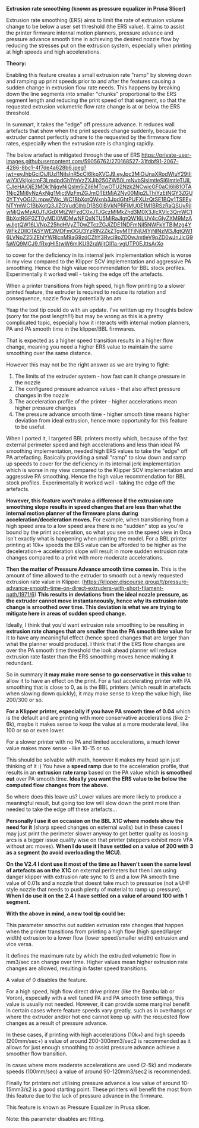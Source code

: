 **Extrusion rate smoothing (known as pressure equalizer in Prusa Slicer)**

Extrusion rate smoothing (ERS) aims to limit the rate of extrusion volume change to be below a user set threshold (the ERS value). It aims to assist the printer firmware internal motion planners, pressure advance and pressure advance smooth time in achieving the desired nozzle flow by reducing the stresses put on the extrusion system, especially when printing at high speeds and high accelerations.

**Theory:**

Enabling this feature creates a small extrusion rate "ramp" by slowing down and ramping up print speeds prior to and after the features causing a sudden change in extrusion flow rate needs. This happens by breaking down the line segments into smaller "chunks" proportional to the ERS segment length and reducing the print speed of that segment, so that the requested extrusion volumetric flow rate change is at or below the ERS threshold.

In summart, it takes the "edge" off pressure advance. It reduces wall artefacts that show when the print speeds change suddenly, because the extruder cannot perfectly adhere to the requested by the firmware flow rates, especially when the extrusion rate is changing rapidly. 

The below artefact is mitigated through the use of ERS
https://private-user-images.githubusercontent.com/59056762/270168527-31fdbf91-2067-4286-8bc1-4f7de4a628b6.jpeg?jwt=eyJhbGciOiJIUzI1NiIsInR5cCI6IkpXVCJ9.eyJpc3MiOiJnaXRodWIuY29tIiwiYXVkIjoicmF3LmdpdGh1YnVzZXJjb250ZW50LmNvbSIsImtleSI6ImtleTUiLCJleHAiOjE3MDk1NjgyNjQsIm5iZiI6MTcwOTU2Nzk2NCwicGF0aCI6Ii81OTA1Njc2Mi8yNzAxNjg1MjctMzFmZGJmOTEtMjA2Ny00Mjg2LThiYzEtNGY3ZGU0YTYyOGI2LmpwZWc_WC1BbXotQWxnb3JpdGhtPUFXUzQtSE1BQy1TSEEyNTYmWC1BbXotQ3JlZGVudGlhbD1BS0lBVkNPRFlMU0E1M1BRSzRaQSUyRjIwMjQwMzA0JTJGdXMtZWFzdC0xJTJGczMlMkZhd3M0X3JlcXVlc3QmWC1BbXotRGF0ZT0yMDI0MDMwNFQxNTU5MjRaJlgtQW16LUV4cGlyZXM9MzAwJlgtQW16LVNpZ25hdHVyZT0wZTczZGJiZDE1NDFmNjI5NWFkYTBjMzg4YWFkZDllOTA5YWE2MDFmOGU3YzRlN2ZkZTgyMTFiNjU4YjNlNzM3JlgtQW16LVNpZ25lZEhlYWRlcnM9aG9zdCZhY3Rvcl9pZD0wJmtleV9pZD0wJnJlcG9faWQ9MCJ9.fRxgHI5twW6mIKU92raWjtOll1a-vgUTP0EJttsArXo


to cover for the deficiency in its internal jerk implementation which is worse in my view compared to the Klipper SCV implementation and aggressive PA smoothing. Hence the high value recommendation for BBL stock profiles. Experimentally it worked well - taking the edge off the artefacts.



When a printer transitions from high speed, high flow printing to a slower printed feature, the extruder is required to reduce its rotation and consequence, nozzle flow by potentially an am

Yeap the tool tip could do with an update. I've written up my thoughts below (sorry for the post length!!!) but may be wrong as this is a pretty complicated topic, especially how it interacts with internal motion planners, PA and PA smooth time in the klipper/BBL firmwares. 


That is expected as a higher speed transition results in a higher flow change, meaning you need a higher ERS value to maintain the same smoothing over the same distance.

However this may not be the right answer as we are trying to fight:
1. The limits of the extruder system - how fast can it change pressure in the nozzle
2. The configured pressure advance values - that also affect pressure changes in the nozzle
3. The acceleration profile of the printer - higher accelerations mean higher pressure changes
4. The pressure advance smooth time - higher smooth time means higher deviation from ideal extrusion, hence more opportunity for this feature to be useful.

When I ported it, I targeted BBL printers mostly which, because of the fast external perimeter speed and high accelerations and less than ideal PA smoothing implementation, needed high ERS values to take the "edge" off PA artefacting. Basically providing a small "ramp" to slow down and ramp up speeds to cover for the deficiency in its internal jerk implementation which is worse in my view compared to the Klipper SCV implementation and aggressive PA smoothing. Hence the high value recommendation for BBL stock profiles. Experimentally it worked well - taking the edge off the artefacts.

**However, this feature won't make a difference if the extrusion rate smoothing slope results in speed changes that are less than what the internal motion planner of the firmware plans during acceleration/deceleration moves.** For example, when transitioning from a high speed area to a low speed area there is no "sudden" stop as you're bound by the print acceleration, so what you see on the speed view in Orca isn't exactly what is happening when printing the model. For a BBL printer printing at 10k+ speeds the ERS value can be afforded to be higher as the deceleration-> acceleration slope will result in more sudden extrusion rate changes compared to a print with more moderate accelerations.

**Then the matter of Pressure Advance smooth time comes in.** This is the amount of time allowed to the extruder to smooth out a newly requested extrusion rate value in Klipper. (https://klipper.discourse.group/t/pressure-advance-smooth-time-on-direct-extruders-with-short-filament-path/1971/6) **This results in deviations from the ideal nozzle pressure, as the extruder cannot move instantaneously, hence why its extrusion rate change is smoothed over time. This deviation is what we are trying to mitigate here in areas of sudden speed change.**

Ideally, I think that you'd want extrusion rate smoothing to be resulting in **extrusion rate changes that are smaller than the PA smooth time value** for it to have any meaningful effect (hence speed changes that are larger than what the planner would produce). I think that if the ERS flow changes are over the PA smooth time threshold the look ahead planner will reduce extrusion rate faster than the ERS smoothing moves hence making it redundant.

So in summary **it may make more sense to go conservative in this value** to allow it to have an effect on the print. For a fast accelerating printer with PA smoothing that is close to 0, as is the BBL printers (which result in artefacts when slowing down quickly), it may make sense to keep the value high, like 200/300 or so.

**For a Klipper printer, especially if you have PA smooth time of 0.04** which is the default and are printing with more conservative accelerations (like 2-6k), maybe it makes sense to keep the value at a more moderate level, like 100 or so or even lower.

For a slower printer with no PA and limited accelerations, a much lower value makes more sense - like 10-15 or so.

This should be solvable with math, however it makes my head spin just thinking of it :) You have a **speed ramp** due to the acceleration profile, that results in an **extrusion rate ramp** based on the PA value which **is smoothed out** over PA smooth time. **Ideally you want the ERS value to be below the computed flow changes from the above.**

So where does this leave us? Lower values are more likely to produce a meaningful result, but going too low will slow down the print more than needed to take the edge off these artefacts...

**Personally I use it on occasion on the BBL X1C where models show the need for it** (sharp speed changes on external walls) but in these cases I may just print the perimeter slower anyway to get better quality as loosing arcs is a bigger issue quality wise on that printer (steppers exhibit more VFA without arc moves). **When I do use it I have settled on a value of 200 with 3 as a segment (to avoid overloading the MCU).**

**On the V2.4 I dont use it most of the time as I haven't seen the same level of artefacts as on the X1C** on external perimeters but then I am using danger klipper with extrusion rate sync to IS and a low PA smooth time value of 0.01s and a nozzle that doesnt take much to pressurise (not a UHF style nozzle that needs to push plenty of material to ramp up pressure).  **When I do use it on the 2.4 I have settled on a value of around 100 with 1 segment.**

**With the above in mind, a new tool tip could be:** 

This parameter smooths out sudden extrusion rate changes that happen when the printer transitions from printing a high flow (high speed/larger width) extrusion to a lower flow (lower speed/smaller width) extrusion and vice versa.

It defines the maximum rate by which the extruded volumetric flow in mm3/sec can change over time. Higher values mean higher extrusion rate changes are allowed, resulting in faster speed transitions. 

A value of 0 disables the feature.

For a high speed, high flow direct drive printer (like the Bambu lab or Voron), especially with a well tuned PA and PA smooth time settings, this value is usually not needed. However, it can provide some marginal benefit in certain cases where feature speeds vary greatly, such as in overhangs or where the extruder and/or hot end cannot keep up with the requested flow changes as a result of pressure advance.

In these cases, if printing with high accelerations (10k+) and high speeds (200mm/sec+) a value of around 200-300mm3/sec2 is recommended as it allows for just enough smoothing to assist pressure advance achieve a smoother flow transition.

In cases where more moderate accelerations are used (2-5k) and moderate speeds (100mm/sec) a value of around 90-120mm3/sec2 is recommended.

Finally for printers not utilising pressure advance a low value of around 10-15mm3/s2 is a good starting point. These printers will benefit the most from this feature due to the lack of pressure advance in the firmware.

This feature is known as Pressure Equalizer in Prusa slicer.

Note: this parameter disables arc fitting.


